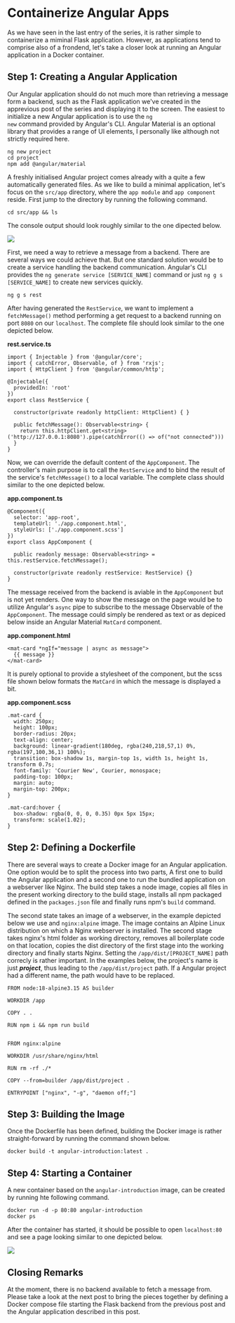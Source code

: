 <!--
date=2022-06-27
topic=Docker
series=Docker
series_section=3
summary=This post covers the creation of a container image for a minimal Angular application.
-->

# Containerize Angular Apps

As we have seen in the last entry of the series, it is rather simple to containerize a miminal Flask application. However, as applications tend to comprise also of a frondend, let's take a closer look at running an Angular application in a Docker container.

## Step 1: Creating a Angular Application

Our Angular application should do not much more than retrieving a message form a backend, such as the Flask application we've created in the apprevious post of the series and displaying it to the screen. The easiest to initialize a new Angular application is to use the <code>ng new</code> command provided by Angular's CLI. Angular Material is an optional library that provides a range of UI elements, I personally like although not strictly required here.

```TS
ng new project
cd project
npm add @angular/material
```

A freshly initialised Angular project comes already with a quite a few automatically generated files. As we like to build a minimal application, let's focus on the <code>src/app</code> directory, where the <code>app module</code> and <code>app component</code> reside. First jump to the directory by running the following command.

```TS
cd src/app && ls
```

The console output should look roughly similar to the one dipected below.

<img class='almost-full-width' src='assets/posts/guides/006_containerize_Angular_applications/app_module.png'>

First, we need a way to retrieve a message from a backend. There are several ways we could achieve that. But one standard solution would be to create a service handling the backend communication. Angular's CLI provides the <code>ng generate service [SERVICE_NAME]</code> command or just <code>ng g s [SERVICE_NAME]</code> to create new services quickly.

```TS
ng g s rest
```

After having generated the <code>RestService</code>, we want to implement a <code>fetchMessage()</code> method performing a get request to a backend running on port <code>8080</code> on our <code>localhost</code>. The complete file should look similar to the one depicted below.

**rest.service.ts**
```TS
import { Injectable } from '@angular/core';
import { catchError, Observable, of } from 'rxjs';
import { HttpClient } from '@angular/common/http';

@Injectable({
  providedIn: 'root'
})
export class RestService {

  constructor(private readonly httpClient: HttpClient) { }

  public fetchMessage(): Observable<string> {
    return this.httpClient.get<string>('http://127.0.0.1:8080').pipe(catchError(() => of("not connected")))
  }
}
```

Now, we can override the default content of the <code>AppComponent</code>. The controller's main purpose is to call the <code>RestService</code> and to bind the result of the service's <code>fetchMessage()</code> to a local variable. The complete class should similar to the one depicted below.

**app.component.ts**
```TS
@Component({
  selector: 'app-root',
  templateUrl: './app.component.html',
  styleUrls: ['./app.component.scss']
})
export class AppComponent {

  public readonly message: Observable<string> = this.restService.fetchMessage();

  constructor(private readonly restService: RestService) {}
}
```

The message received from the backend is aviable in the <code>AppComponent</code> but is not yet renders. One way to show the message on the page would be to utilize Angular's <code>async</code> pipe to subscribe to the message Observable of the <code>AppComponent</code>. The message could simply be rendered as text or as depiced below inside an Angular Material <code>MatCard</code> component.

**app.component.html**
```TS
<mat-card *ngIf="message | async as message">
  {{ message }}
</mat-card>
```

It is purely optional to provide a stylesheet of the component, but the scss file shown below formats the <code>MatCard</code> in which the message is displayed a bit.

**app.component.scss**
```TS
.mat-card {
  width: 250px;
  height: 100px;
  border-radius: 20px;
  text-align: center;
  background: linear-gradient(180deg, rgba(240,218,57,1) 0%, rgba(197,100,36,1) 100%);
  transition: box-shadow 1s, margin-top 1s, width 1s, height 1s, transform 0.7s;
  font-family: 'Courier New', Courier, monospace;
  padding-top: 100px;
  margin: auto;
  margin-top: 200px;
}

.mat-card:hover {
  box-shadow: rgba(0, 0, 0, 0.35) 0px 5px 15px;
  transform: scale(1.02);
}
```

## Step 2: Defining a Dockerfile

There are several ways to create a Docker image for an Angular application. One option would be to split the process into two parts, A first one to build the Angular application and a second one to run the bundled application on a webserver like Nginx. The build step takes a node image, copies all files in the present working directory to the build stage, installs all npm packaged defined in the <code>packages.json</code> file and finally runs npm's <code>build</code> command. 

The second state takes an image of a webserver, in the example depicted below we use and <code>nginx:alpine</code> image. The image contains an Alpine Linux distribution on which a Nginx webserver is installed. The second stage takes nginx's html folder as working directory, removes all boilerplate code on that location, copies the dist directory of the first stage into the working directory and finally starts Nginx. Setting the <code>/app/dist/[PROJECT_NAME]</code> path correcly is rather important. In the examples below, the project's name is just ***project***, thus leading to the <code>/app/dist/project</code> path. If a Angular project had a different name, the path would have to be replaced.

```TS
FROM node:18-alpine3.15 AS builder

WORKDIR /app

COPY . .

RUN npm i && npm run build


FROM nginx:alpine

WORKDIR /usr/share/nginx/html

RUN rm -rf ./*

COPY --from=builder /app/dist/project .

ENTRYPOINT ["nginx", "-g", "daemon off;"]
```

## Step 3: Building the Image

Once the Dockerfile has been defined, building the Docker image is rather straight-forward by running the command shown below.

```TS
docker build -t angular-introduction:latest .
```

## Step 4: Starting a Container

A new container based on the <code>angular-introduction</code> image, can be created by running hte following command.

```TS
docker run -d -p 80:80 angular-introduction
docker ps
```

After the container has started, it should be possible to open <code>localhost:80</code> and see a page looking similar to one depicted below.

<img class='almost-full-width' src='assets/posts/guides/006_containerize_Angular_applications/not_connected.png'>

## Closing Remarks

At the moment, there is no backend available to fetch a message from. Please take a look at the next post to bring the pieces together by defining a Docker compose file starting the Flask backend from the previous post and the Angular application described in this post.